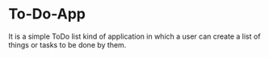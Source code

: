 # To-Do-App
It is a simple ToDo list kind of application in which a user can create a list of things or tasks to be done by them.
